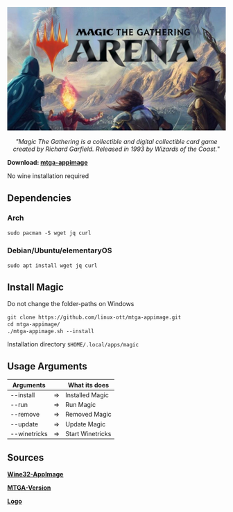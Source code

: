 
![GitHub Logo](res/magic_logo.jpg)

<p align="center"><i>"Magic The Gathering is a collectible and digital collectible card game created by Richard Garfield. Released in 1993 by Wizards of the Coast.</i>"
</p>


**Download: [mtga-appimage](https://github.com/linux-ott/mtga-appimage/releases/tag/mtga-appimage)**

No wine installation required

## Dependencies

### Arch
```
sudo pacman -S wget jq curl
```

### Debian/Ubuntu/elementaryOS
```
sudo apt install wget jq curl
```

## Install Magic

Do not change the folder-paths on Windows

```
git clone https://github.com/linux-ott/mtga-appimage.git
cd mtga-appimage/
./mtga-appimage.sh --install
```

Installation directory ```$HOME/.local/apps/magic```

## Usage Arguments

| Arguments       |    | What its does                                   |
|-----------------|----|-------------------------------------------------|
| --install       | => | Installed Magic                                 |
| --run           | => | Run Magic                                       |
| --remove        | => | Removed Magic                                   |
| --update        | => | Update Magic                                    |
| --winetricks    | => | Start Winetricks                                |

## Sources

**[Wine32-AppImage](https://github.com/sudo-give-me-coffee/wine32-deploy)**

**[MTGA-Version](https://mtgarena.downloads.wizards.com/Live/Windows32/version)**

**[Logo](https://cdn.wccftech.com/wp-content/uploads/2018/09/Magic-the-Gathering-Arena-Art.jpg)**

